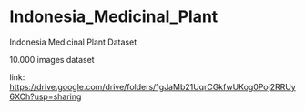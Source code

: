 # Indonesia_Medicinal_Plant
Indonesia Medicinal Plant Dataset

10.000 images dataset

link: https://drive.google.com/drive/folders/1gJaMb21UqrCGkfwUKog0Poj2RRUy6XCh?usp=sharing
